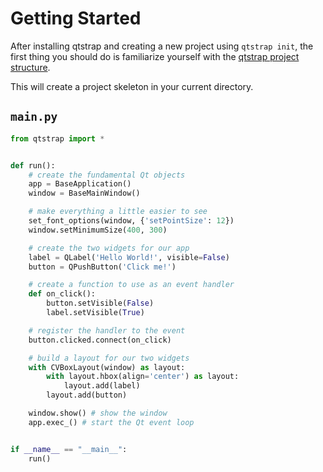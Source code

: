 # Getting Started

After installing qtstrap and creating a new project using `qtstrap init`, the first thing you should do is familiarize yourself with the [qtstrap project structure](../structure/structure.md).

This will create a project skeleton in your current directory.


## `main.py`
```py
from qtstrap import *


def run():
    # create the fundamental Qt objects
    app = BaseApplication()
    window = BaseMainWindow()

    # make everything a little easier to see
    set_font_options(window, {'setPointSize': 12})
    window.setMinimumSize(400, 300)

    # create the two widgets for our app
    label = QLabel('Hello World!', visible=False)
    button = QPushButton('Click me!')

    # create a function to use as an event handler
    def on_click():
        button.setVisible(False)
        label.setVisible(True)

    # register the handler to the event
    button.clicked.connect(on_click)

    # build a layout for our two widgets
    with CVBoxLayout(window) as layout:
        with layout.hbox(align='center') as layout:
            layout.add(label)
        layout.add(button)

    window.show() # show the window
    app.exec_() # start the Qt event loop


if __name__ == "__main__":
    run()
```
